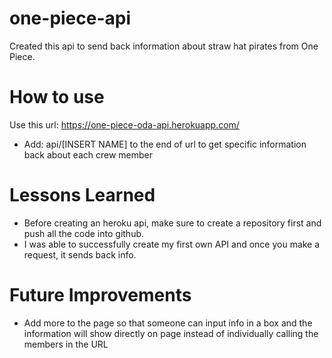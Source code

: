 # one-piece-api
Created this api to send back information about straw hat pirates from One Piece.

# How to use
Use this url: https://one-piece-oda-api.herokuapp.com/
* Add: api/[INSERT NAME] to the end of url to get specific information back about each crew member

# Lessons Learned
* Before creating an heroku api, make sure to create a repository first and push all the code into github. 
* I was able to successfully create my first own API and once you make a request, it sends back info.

# Future Improvements
* Add more to the page so that someone can input info in a box and the information will show directly on page instead of individually calling the members in the URL
